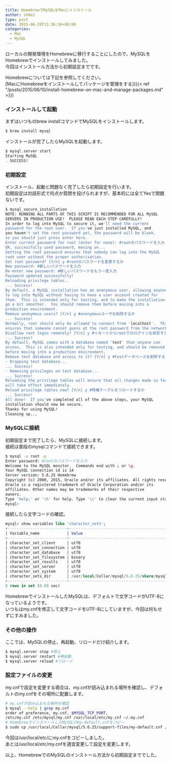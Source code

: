 ```yaml
---
title: HomebrewでMySQLをMacにインストール
author: sh0e1
type: post
date: 2015-06-29T11:36:16+00:00
categories:
  - Mac
  - MySQL
---
```

ローカルの開発環境をHomebrewに移行することにしたので、MySQLをHomebrewでインストールしてみました。  
今回はインストール方法から初期設定までです。

Homebrewについては下記を参照してください。  
[MacにHomebrewをインストールしてパッケージを管理をする]({{< ref "/posts/2015/06/10/install-homebrew-on-mac-and-manage-packages.md" >}})
<!--more-->

### インストールして起動

まずはいつものbrew installコマンドでMySQLをインストールします。

```bash
$ brew install mysql
```

インストールが完了したらMySQLを起動します。

```bash
$ mysql.server start
Starting MySQL
. SUCCESS!
```

### 初期設定

インストール、起動と問題なく完了したら初期設定を行います。  
初期設定は対話形式で何点か質問を投げられますが、基本的には全てYesで問題ないです。

```bash
$ mysql_secure_installation
NOTE: RUNNING ALL PARTS OF THIS SCRIPT IS RECOMMENDED FOR ALL MySQL
SERVERS IN PRODUCTION USE!  PLEASE READ EACH STEP CAREFULLY!
In order to log into MySQL to secure it, we'll need the current
password for the root user.  If you've just installed MySQL, and
you haven't set the root password yet, the password will be blank,
so you should just press enter here.
Enter current password for root (enter for none): #rootのパスワードを入力
OK, successfully used password, moving on...
Setting the root password ensures that nobody can log into the MySQL
root user without the proper authorisation.
Set root password? [Y/n] y #rootのパスワードを変更するか
New password: #新しいパスワードを入力
Re-enter new password: #新しいパスワードをもう一度入力
Password updated successfully!
Reloading privilege tables..
... Success!
By default, a MySQL installation has an anonymous user, allowing anyone
to log into MySQL without having to have a user account created for
them.  This is intended only for testing, and to make the installation
go a bit smoother.  You should remove them before moving into a
production environment.
Remove anonymous users? [Y/n] y #anonymousユーザを削除するか
... Success!
Normally, root should only be allowed to connect from 'localhost'.  This
ensures that someone cannot guess at the root password from the network.
Disallow root login remotely? [Y/n] y #リモートからrootでのログインを拒否するか
... Success!
By default, MySQL comes with a database named 'test' that anyone can
access.  This is also intended only for testing, and should be removed
before moving into a production environment.
Remove test database and access to it? [Y/n] y #testデータベースを削除するか
- Dropping test database...
... Success!
- Removing privileges on test database...
... Success!
Reloading the privilege tables will ensure that all changes made so far
will take effect immediately.
Reload privilege tables now? [Y/n] y #特権テーブルをリロードするか
... Success!
All done!  If you've completed all of the above steps, your MySQL
installation should now be secure.
Thanks for using MySQL!
Cleaning up...
```

### MySQLに接続

初期設定まで完了したら、MySQLに接続します。  
接続は普段のmysqlコマンドで接続できます。

```bash
$ mysql -u root -p
Enter password: #rootのパスワードを入力
Welcome to the MySQL monitor.  Commands end with ; or \g.
Your MySQL connection id is 14
Server version: 5.6.25 Homebrew
Copyright (c) 2000, 2015, Oracle and/or its affiliates. All rights reserved.
Oracle is a registered trademark of Oracle Corporation and/or its
affiliates. Other names may be trademarks of their respective
owners.
Type 'help;' or '\h' for help. Type '\c' to clear the current input statement.
mysql>
```

接続したら文字コードの確認。

```sql
mysql> show variables like 'character_set%';
+--------------------------+------------------------------------------------------+
| Variable_name            | Value                                                |
+--------------------------+------------------------------------------------------+
| character_set_client     | utf8                                                 |
| character_set_connection | utf8                                                 |
| character_set_database   | utf8                                                 |
| character_set_filesystem | binary                                               |
| character_set_results    | utf8                                                 |
| character_set_server     | utf8                                                 |
| character_set_system     | utf8                                                 |
| character_sets_dir       | /usr/local/Cellar/mysql/5.6.25/share/mysql/charsets/ |
+--------------------------+------------------------------------------------------+
8 rows in set (0.00 sec)
```

HomebrewでインストールしたMySQLは、デフォルトで文字コードがUTF-8になっているようです。  
いつもはmy.cnfを修正して文字コードをUTF-8にしていますが、今回は何もせずにすみました。

### その他の操作

ここでは、MySQLの停止、再起動、リロードだけ紹介します。

```bash
$ mysql.server stop #停止
$ mysql.server restart #再起動
$ mysql.server reload #リロード
```

### 設定ファイルの変更

my.cnfで設定を変更する場合は、my.cnfが読み込まれる場所を確認し、デフォルトのmy.cnfをその場所に配置します。

```bash
# my.cnfが読み込まれる場所を確認
$ mysql --help | grep my.cnf
order of preference, my.cnf, $MYSQL_TCP_PORT,
/etc/my.cnf /etc/mysql/my.cnf /usr/local/etc/my.cnf ~/.my.cnf
# HomebrewでインストールしたMySQLのmy-default.cnfをコピー
$ sudo cp /usr/local/Cellar/mysql/5.6.25/support-files/my-default.cnf /usr/local/etc/my.cnf
```

今回は/usr/local/etc/にmy.cnfをコピーしました。  
あとは/usr/local/etc/my.cnfを適宜変更して設定を変更します。

以上、HomebrewでのMySQLのインストール方法から初期設定まででした。
